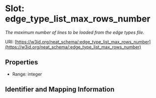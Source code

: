 # Slot: edge_type_list_max_rows_number
_The maximum number of lines to be loaded from the edge types file._


URI: [https://w3id.org/neat_schema/:edge_type_list_max_rows_number](https://w3id.org/neat_schema/:edge_type_list_max_rows_number)



<!-- no inheritance hierarchy -->


## Properties

 * Range: integer



## Identifier and Mapping Information





